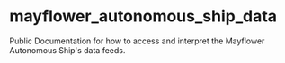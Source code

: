 # mayflower_autonomous_ship_data
Public Documentation for how to access and interpret the Mayflower Autonomous Ship's data feeds.
